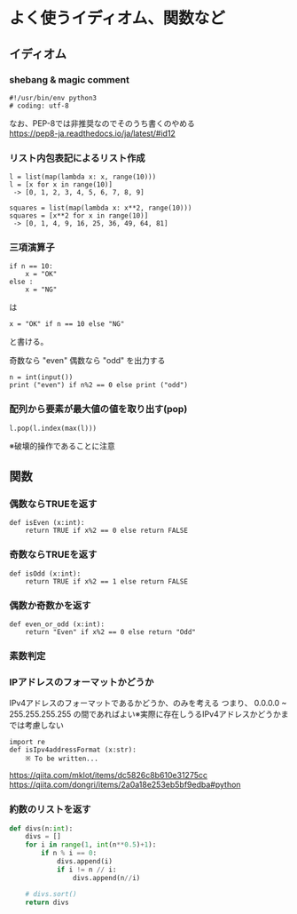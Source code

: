 
# よく使うイディオム、関数など

## イディオム

### shebang & magic comment

```
#!/usr/bin/env python3
# coding: utf-8
```

なお、PEP-8では非推奨なのでそのうち書くのやめる  
https://pep8-ja.readthedocs.io/ja/latest/#id12  


### リスト内包表記によるリスト作成

```
l = list(map(lambda x: x, range(10)))
l = [x for x in range(10)]
 -> [0, 1, 2, 3, 4, 5, 6, 7, 8, 9]
```

```
squares = list(map(lambda x: x**2, range(10)))
squares = [x**2 for x in range(10)]
 -> [0, 1, 4, 9, 16, 25, 36, 49, 64, 81]
```

### 三項演算子

```
if n == 10:
    x = "OK"
else :
    x = "NG"
```
は
```
x = "OK" if n == 10 else "NG"
```
と書ける。

奇数なら "even" 偶数なら "odd" を出力する
```
n = int(input())
print ("even") if n%2 == 0 else print ("odd")
```

### 配列から要素が最大値の値を取り出す(pop)

```
l.pop(l.index(max(l)))
```
※破壊的操作であることに注意

## 関数

### 偶数ならTRUEを返す

```
def isEven (x:int):
    return TRUE if x%2 == 0 else return FALSE
```

### 奇数ならTRUEを返す

```
def isOdd (x:int):
    return TRUE if x%2 == 1 else return FALSE
```

### 偶数か奇数かを返す

```
def even_or_odd (x:int):
    return "Even" if x%2 == 0 else return "Odd"
```

### 素数判定

### IPアドレスのフォーマットかどうか

IPv4アドレスのフォーマットであるかどうか、のみを考える
つまり、 0.0.0.0 ~ 255.255.255.255 の間であればよい※実際に存在しうるIPv4アドレスかどうかまでは考慮しない

```
import re
def isIpv4addressFormat (x:str):
    ※ To be written...
```

https://qiita.com/mklot/items/dc5826c8b610e31275cc
https://qiita.com/dongri/items/2a0a18e253eb5bf9edba#python

### 約数のリストを返す

```divs.py
def divs(n:int):
    divs = []
    for i in range(1, int(n**0.5)+1):
        if n % i == 0:
            divs.append(i)
            if i != n // i:
                divs.append(n//i)

    # divs.sort()
    return divs
```